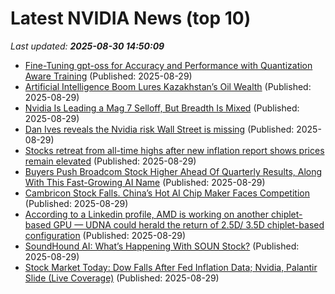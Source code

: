 # Latest NVIDIA News (top 10)
_Last updated: **2025-08-30 14:50:09**_

- [Fine-Tuning gpt-oss for Accuracy and Performance with Quantization Aware Training](https://developer.nvidia.com/blog/fine-tuning-gpt-oss-for-accuracy-and-performance-with-quantization-aware-training/) (Published: 2025-08-29)
- [Artificial Intelligence Boom Lures Kazakhstan’s Oil Wealth](https://financialpost.com/pmn/business-pmn/artificial-intelligence-boom-lures-kazakhstans-oil-wealth) (Published: 2025-08-29)
- [Nvidia Is Leading a Mag 7 Selloff, But Breadth Is Mixed](https://biztoc.com/x/fa861d9023778faa) (Published: 2025-08-29)
- [Dan Ives reveals the Nvidia risk Wall Street is missing](https://biztoc.com/x/9e64906d7ac75907) (Published: 2025-08-29)
- [Stocks retreat from all-time highs after new inflation report shows prices remain elevated](https://fortune.com/2025/08/29/stocks-retreat-from-all-time-highs-after-new-inflation-report-shows-prices-remain-elevated/) (Published: 2025-08-29)
- [Buyers Push Broadcom Stock Higher Ahead Of Quarterly Results, Along With This Fast-Growing AI Name](https://biztoc.com/x/7c7903ce1f217828) (Published: 2025-08-29)
- [Cambricon Stock Falls. China’s Hot AI Chip Maker Faces Competition](https://biztoc.com/x/d6662fc4cb946911) (Published: 2025-08-29)
- [According to a Linkedin profile, AMD is working on another chiplet-based GPU — UDNA could herald the return of 2.5D/ 3.5D chiplet-based configuration](https://www.tomshardware.com/tech-industry/according-to-a-linkedin-profile-amd-is-working-on-another-chiplet-based-gpu-udna-could-herald-the-return-of-2-5d-3-5d-chiplet-based-configuration) (Published: 2025-08-29)
- [SoundHound AI: What’s Happening With SOUN Stock?](https://www.forbes.com/sites/greatspeculations/2025/08/29/soundhound-ai-whats-happening-with-soun-stock/) (Published: 2025-08-29)
- [Stock Market Today: Dow Falls After Fed Inflation Data; Nvidia, Palantir Slide (Live Coverage)](https://biztoc.com/x/13df174c473124de) (Published: 2025-08-29)
